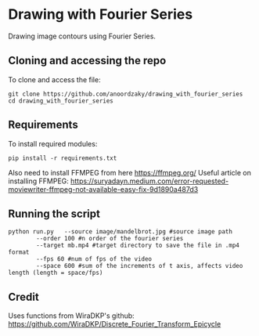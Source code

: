 # Drawing with Fourier Series
Drawing image contours using Fourier Series.

## Cloning and accessing the repo
To clone and access the file:
```
git clone https://github.com/anoordzaky/drawing_with_fourier_series
cd drawing_with_fourier_series
```

## Requirements
To install required modules:
```
pip install -r requirements.txt
```
Also need to install FFMPEG from here https://ffmpeg.org/
Useful article on installing FFMPEG: https://suryadayn.medium.com/error-requested-moviewriter-ffmpeg-not-available-easy-fix-9d1890a487d3
## Running the script
```
python run.py	--source image/mandelbrot.jpg #source image path
		--order 100 #n order of the fourier series
		--target mb.mp4 #target directory to save the file in .mp4 format
		--fps 60 #num of fps of the video
		--space 600 #sum of the increments of t axis, affects video length (length = space/fps)
```

## Credit

Uses functions from WiraDKP's github: https://github.com/WiraDKP/Discrete_Fourier_Transform_Epicycle
